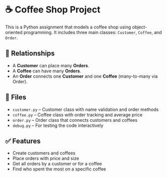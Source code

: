 # ☕ Coffee Shop Project

This is a Python assignment that models a coffee shop using object-oriented programming. It includes three main classes: `Customer`, `Coffee`, and `Order`.

## 🧠 Relationships

- A **Customer** can place many **Orders**.
- A **Coffee** can have many **Orders**.
- An **Order** connects one **Customer** and one **Coffee** (many-to-many via Order).

## 📁 Files

- `customer.py` – Customer class with name validation and order methods
- `coffee.py` – Coffee class with order tracking and average price
- `order.py` – Order class that connects customers and coffees
- `debug.py` – For testing the code interactively

## ✅ Features

- Create customers and coffees
- Place orders with price and size
- Get all orders by a customer or for a coffee
- Find who spent the most on a specific coffee
